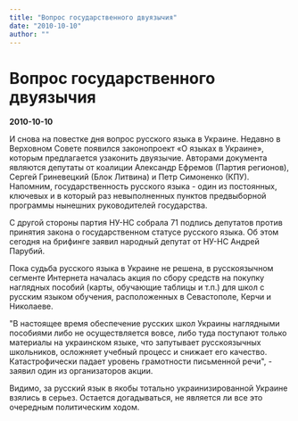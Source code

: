 ```yaml
---
title: "Вопрос государственного двуязычия"
date: "2010-10-10"
author: ""
---
```


# Вопрос государственного двуязычия

**2010-10-10** 

И снова на повестке дня вопрос русского языка в Украине. Недавно в Верховном Совете появился законопроект «О языках в Украине», которым предлагается узаконить двуязычие. Авторами документа являются депутаты от коалиции Александр Ефремов (Партия регионов), Сергей Гриневецкий (Блок Литвина) и Петр Симоненко (КПУ). Напомним, государственность русского языка - один из постоянных, ключевых и в который раз невыполненных пунктов предвыборной программы нынешних руководителей государства.

С другой стороны партия НУ-НС собрала 71 подпись депутатов против принятия закона о государственном статусе русского языка. Об этом сегодня на брифинге заявил народный депутат от НУ-НС Андрей Парубий.

Пока судьба русского языка в Украине не решена, в русскоязычном сегменте Интернета началась акция по сбору средств на покупку наглядных пособий (карты, обучающие таблицы и т.п.) для школ с русским языком обучения, расположенных в Севастополе, Керчи и Николаеве.

"В настоящее время обеспечение русских школ Украины наглядными пособиями либо не осуществляется вовсе, либо туда поступают только материалы на украинском языке, что запутывает русскоязычных школьников, осложняет учебный процесс и снижает его качество. Катастрофически падает уровень грамотности письменной речи", - заявил один из организаторов акции.

Видимо, за русский язык в якобы тотально украинизированной Украине взялись в серьез. Остается догадываться, не является ли все это очередным политическим ходом.